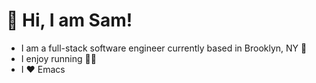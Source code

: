 # 👋 Hi, I am Sam!

- I am a full-stack software engineer currently based in Brooklyn, NY 🗽
- I enjoy running 🏃‍♂️
- I ❤️ Emacs
